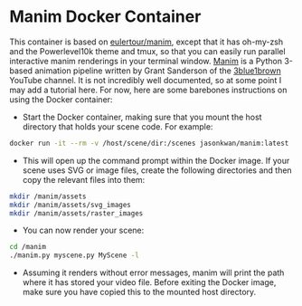 Manim Docker Container
======================

This container is based on [eulertour/manim](https://hub.docker.com/r/eulertour/manim), except that it has oh-my-zsh and the Powerlevel10k theme and tmux, so that you can easily run parallel interactive manim renderings in your terminal window. [Manim](https://github.com/3b1b/manim) is a Python 3-based animation pipeline written by Grant Sanderson of the [3blue1brown](https://www.youtube.com/channel/UCYO_jab_esuFRV4b17AJtAw) YouTube channel. It is not incredibly well documented, so at some point I may add a tutorial here. For now, here are some barebones instructions on using the Docker container:

* Start the Docker container, making sure that you mount the host directory that holds your scene code. For example:

```bash
docker run -it --rm -v /host/scene/dir:/scenes jasonkwan/manim:latest
```

* This will open up the command prompt within the Docker image. If your scene uses SVG or image files, create the following directories and then copy the relevant files into them:

```bash
mkdir /manim/assets
mkdir /manim/assets/svg_images
mkdir /manim/assets/raster_images
``` 

* You can now render your scene:

```bash
cd /manim
./manim.py myscene.py MyScene -l
```

* Assuming it renders without error messages, manim will print the path where it has stored your video file. Before exiting the Docker image, make sure you have copied this to the mounted host directory.